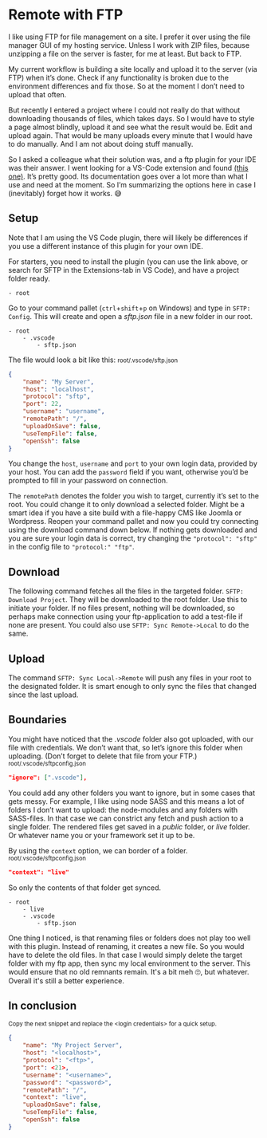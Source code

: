 # Remote with FTP

I like using FTP for file management on a site. I prefer it over using the file manager GUI of my hosting service. Unless I work with ZIP files, because unzipping a file on the server is faster, for me at least. But back to FTP.

My current workflow is building a site locally and upload it to the server (via FTP) when it’s done. Check if any functionality is broken due to the environment differences and fix those. So at the moment I don’t need to upload that often.

But recently I entered a project where I could not really do that without downloading thousands of files, which takes days. So I would have to style a page almost blindly, upload it and see what the result would be. Edit and upload again. That would be many uploads every minute that I would have to do manually. And I am not about doing stuff manually.

So I asked a colleague what their solution was, and a ftp plugin for your IDE was their answer. 
I went looking for a VS-Code extension and found [(this one)](https://marketplace.visualstudio.com/items?itemName=Natizyskunk.sftp).
It’s pretty good. Its documentation goes over a lot more than what I use and need at the moment. So I’m summarizing the options here in case I (inevitably) forget how it works. 😅

## Setup

Note that I am using the VS Code plugin, there will likely be differences if you use a different instance of this plugin for your own IDE.

For starters, you need to install the plugin (you can use the link above, or search for SFTP in the Extensions-tab in VS Code), and have a project folder ready.

```
- root
```

Go to your command pallet (`ctrl`+`shift`+`p` on Windows) and type in `SFTP: Config`.
This will create and open a _sftp.json_ file in a new folder in our root.

```
- root
	- .vscode
		- sftp.json
```

The file would look a bit like this:
<small>root/.vscode/sftp.json</small>

```json
{
	"name": "My Server",
	"host": "localhost",
	"protocol": "sftp",
	"port": 22,
	"username": "username",
	"remotePath": "/",
	"uploadOnSave": false,
	"useTempFile": false,
	"openSsh": false
}
```

You change the `host`, `username` and `port` to your own login data, provided by your host.
You can add the `password` field if you want, otherwise you’d be prompted to fill in your password on connection.

The `remotePath` denotes the folder you wish to target, currently it’s set to the root. You could change it to only download a selected folder. Might be a smart idea if you have a site build with a file-happy CMS like Joomla or Wordpress.
Reopen your command pallet and now you could try connecting using the download command down below.
If nothing gets downloaded and you are sure your login data is correct, try changing the `"protocol": "sftp"` in the config file to `"protocol:" "ftp"`.

## Download

The following command fetches all the files in the targeted folder. `SFTP: Download Project`. They will be downloaded to the root folder. Use this to initiate your folder.
If no files present, nothing will be downloaded, so perhaps make connection using your ftp-application to add a test-file if none are present.
You could also use `SFTP: Sync Remote->Local` to do the same.

## Upload

The command `SFTP: Sync Local->Remote` will push any files in your root to the designated folder. It is smart enough to only sync the files that changed since the last upload.

## Boundaries

You might have noticed that the _.vscode_ folder also got uploaded, with our file with credentials. We don’t want that, so let’s ignore this folder when uploading. (Don’t forget to delete that file from your FTP.)
<small>root/.vscode/sftpconfig.json</small>

```json
"ignore": [".vscode"],
```

You could add any other folders you want to ignore, but in some cases that gets messy. For example, I like using node SASS and this means a lot of folders I don’t want to upload: the node-modules and any folders with SASS-files.
In that case we can constrict any fetch and push action to a single folder.
The rendered files get saved in a _public_ folder, or _live_ folder. Or whatever name you or your framework set it up to be.

By using the `context` option, we can border of a folder.
<small>root/.vscode/sftpconfig.json</small>
```json  
"context": "live" 
```

So only the contents of that folder get synced.

```
- root
	- live
	- .vscode
		- sftp.json
```

One thing I noticed, is that renaming files or folders does not play too well with this plugin. Instead of renaming, it creates a new file. So you would have to delete the old files. In that case I would simply delete the target folder with my ftp app, then sync my local environment to the server. This would ensure that no old remnants remain. It's a bit meh 🙄, but whatever. Overall it's still a better experience.

## In conclusion

<small>Copy the next snippet and replace the \<login credentials\> for a quick setup.</small>

```json
{
	"name": "My Project Server",
	"host": "<localhost>",
	"protocol": "<ftp>",
	"port": <21>,
	"username": "<username>",
	"password": "<password>",
	"remotePath": "/",
	"context": "live",
	"uploadOnSave": false,
	"useTempFile": false,
	"openSsh": false
}
```
